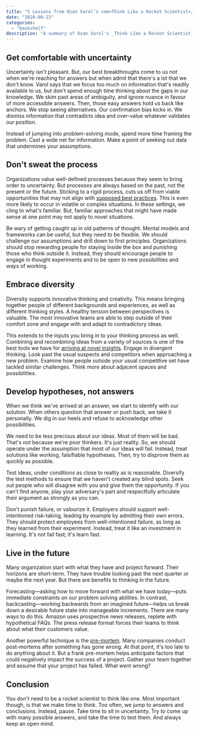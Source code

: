 ```yaml
---
title: "5 Lessons from Ozan Varol’s <em>Think Like a Rocket Scientist</em>"
date: "2020-08-23"
categories:
  - "bookshelf"
description: "A summary of Ozan Varol's _Think Like a Rocket Scientist_."
---
```


## Get comfortable with uncertainty

Uncertainty isn't pleasant. But, our best breakthroughs come to us not when we're reaching for answers but when admit that there's a lot that we don't know. Varol says that we focus too much on information that's readily available to us, but don't spend enough time thinking about the gaps in our knowledge. We skim past areas of ambiguity, and ignore nuance in favour of more accessible answers. Then, those easy answers hold us back like anchors. We stop seeing alternatives. Our confirmation bias kicks in. We dismiss information that contradicts idea and over-value whatever validates our position.

Instead of jumping into problem-solving mode, spend more time framing the problem. Cast a wide net for information. Make a point of seeking out data that undermines your assumptions.

## Don't sweat the process

Organizations value well-defined processes because they seem to bring order to uncertainty. But processes are always based on the past, not the present or the future. Sticking to a rigid process, cuts us off from viable opportunities that may not align with [supposed best practices](https://mobydiction.ca/blog/best-practices-are-the-worst). This is even more likely to occur in volatile or complex situations. In these settings, we cling to what's familiar. But, familiar approaches that might have made sense at one point may not apply to novel situations.

Be wary of getting caught up in old patterns of thought. Mental models and frameworks can be useful, but they need to be flexible. We should challenge our assumptions and drill down to first principles. Organizations should stop rewarding people for staying inside the box and punishing those who think outside it. Instead, they should encourage people to engage in thought experiments and to be open to new possibilities and ways of working.

## Embrace diversity

Diversity supports innovative thinking and creativity. This means bringing together people of different backgrounds and experiences, as well as different thinking styles. A healthy tension between perspectives is valuable. The most innovative teams are able to step outside of their comfort zone and engage with and adapt to contradictory ideas.

This extends to the inputs you bring in to your thinking process as well. Combining and recombining ideas from a variety of sources is one of the best tools we have for [arriving at novel insights](https://mobydiction.ca/blog/how-to-improve-intuition). Engage in divergent thinking. Look past the usual suspects and competitors when approaching a new problem. Examine how people outside your usual competitive set have tackled similar challenges. Think more about adjacent spaces and possibilities.

## Develop hypotheses, not answers

When we think we've arrived at an answer, we start to identify with our solution. When others question that answer or push back, we take it personally. We dig in our heels and refuse to acknowledge other possibilities.

We need to be less precious about our ideas. Most of them will be bad. That's not because we're poor thinkers. It's just reality. So, we should operate under the assumption that most of our ideas will fail. Instead, treat solutions like working, falsifiable hypotheses. Then, try to disprove them as quickly as possible.

Test ideas, under conditions as close to reality as is reasonable. Diversify the test methods to ensure that we haven't created any blind spots. Seek out people who will disagree with you and give them the opportunity. If you can't find anyone, play your adversary's part and respectfully articulate their argument as strongly as you can.

Don't punish failure, or valourize it. Employers should support well-intentioned risk-taking, leading by example by admitting their own errors. They should protect employees from well-intentioned failure, as long as they learned from their experiment. Instead, treat it like an investment in learning. It's not fail fast; it's learn fast.

## Live in the future

Many organization start with what they have and project forward. Their horizons are short-term. They have trouble looking past the next quarter or maybe the next year. But there are benefits to thinking in the future.

Forecasting—asking how to move forward with what we have today—puts immediate constraints on our problem solving abilities. In contrast, backcasting—working backwards from an imagined future—helps us break down a desirable future state into manageable increments. There are many ways to do this. Amazon uses prospective news releases, replete with hypothetical FAQs. The press release format forces their teams to think about what their customers value.

Another powerful technique is the [pre-mortem](https://mobydiction.ca/blog/8-problem-solving-techniques-thinking-upside-down). Many companies conduct post-mortems after something has gone wrong. At that point, it's too late to do anything about it. But a frank pre-mortem helps anticipate factors that could negatively impact the success of a project. Gather your team together and assume that your project has failed. What went wrong?

## Conclusion

You don't need to be a rocket scientist to think like one. Most important though, is that we make time to think. Too often, we jump to answers and conclusions. Instead, pause. Take time to sit in uncertainty. Try to come up with many possible answers, and take the time to test them. And always keep an open mind.
